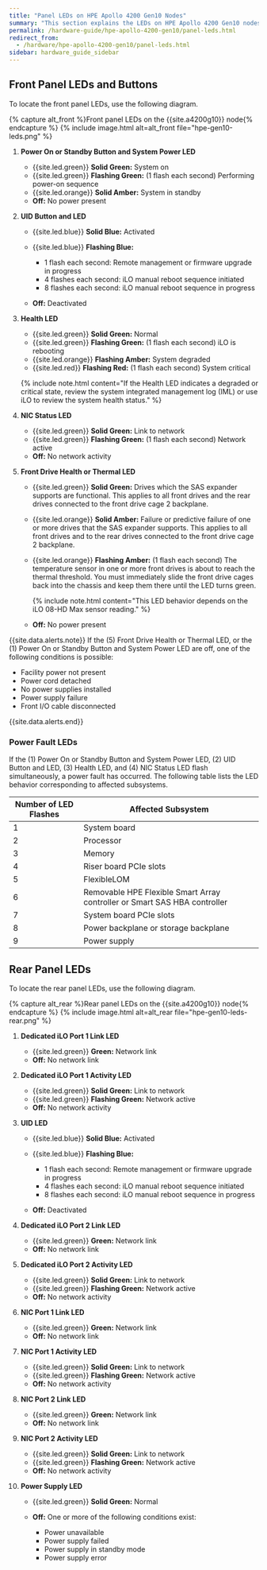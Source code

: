 ```yaml
---
title: "Panel LEDs on HPE Apollo 4200 Gen10 Nodes"
summary: "This section explains the LEDs on HPE Apollo 4200 Gen10 nodes, including front panel LEDs and buttons, power fault LEDs, and rear panel LEDs. You can use these LEDs to diagnose hardware health issues."
permalink: /hardware-guide/hpe-apollo-4200-gen10/panel-leds.html
redirect_from:
  - /hardware/hpe-apollo-4200-gen10/panel-leds.html
sidebar: hardware_guide_sidebar
---
```


## Front Panel LEDs and Buttons

To locate the front panel LEDs, use the following diagram.

{% capture alt_front %}Front panel LEDs on the {{site.a4200g10}} node{% endcapture %}
{% include image.html alt=alt_front file="hpe-gen10-leds.png" %}

1. **Power On or Standby Button and System Power LED**

   * {{site.led.green}} **Solid Green:**  System on
   * {{site.led.green}} **Flashing Green:** (1 flash each second) Performing power-on sequence
   * {{site.led.orange}} **Solid Amber:** System in standby
   * **Off:** No power present

1. **UID Button and LED**

   * {{site.led.blue}} **Solid Blue:** Activated
   * {{site.led.blue}} **Flashing Blue:**

     * 1 flash each second: Remote management or firmware upgrade in progress
     * 4 flashes each second: iLO manual reboot sequence initiated
     * 8 flashes each second: iLO manual reboot sequence in progress

   * **Off:** Deactivated

1. **Health LED**

   * {{site.led.green}} **Solid Green:** Normal
   * {{site.led.green}} **Flashing Green:** (1 flash each second) iLO is rebooting
   * {{site.led.orange}} **Flashing Amber:** System degraded
   * {{site.led.red}} **Flashing Red:** (1 flash each second) System critical

   {% include note.html content="If the Health LED indicates a degraded or critical state, review the system integrated management log (IML) or use iLO to review the system health status." %}

1. **NIC Status LED**

   * {{site.led.green}} **Solid Green:** Link to network
   * {{site.led.green}} **Flashing Green:** (1 flash each second) Network active
   * **Off:** No network activity

1. **Front Drive Health or Thermal LED**

   * {{site.led.green}} **Solid Green:** Drives which the SAS expander supports are functional. This applies to all front drives and the rear drives connected to the front drive cage 2 backplane.
   * {{site.led.orange}} **Solid Amber:** Failure or predictive failure of one or more drives that the SAS expander supports. This applies to all front drives and to the rear drives connected to the front drive cage 2 backplane.
   * {{site.led.orange}} **Flashing Amber:** (1 flash each second) The temperature sensor in one or more front drives is about to reach the thermal threshold. You must immediately slide the front drive cages back into the chassis and keep them there until the LED turns green.

     {% include note.html content="This LED behavior depends on the iLO 08-HD Max sensor reading." %}

   * **Off:** No power present

{{site.data.alerts.note}}
If the (5) Front Drive Health or Thermal LED, or the (1) Power On or Standby Button and System Power LED are off, one of the following conditions is possible:

<ul>
  <li>Facility power not present</li>
  <li>Power cord detached</li>
  <li>No power supplies installed</li>
  <li>Power supply failure</li>
  <li>Front I/O cable disconnected</li>
</ul>
{{site.data.alerts.end}}

### Power Fault LEDs

If the (1) Power On or Standby Button and System Power LED, (2) UID Button and LED, (3) Health LED, and (4) NIC Status LED flash simultaneously, a power fault has occurred. The following table lists the LED behavior corresponding to affected subsystems.

<table>
<thead>
  <tr>
    <th>Number of LED Flashes</th>
    <th>Affected Subsystem</th>
  </tr>
</thead>
<tbody>
  <tr>
    <td>1</td>
    <td>System board</td>
  </tr>
  <tr>
    <td>2</td>
    <td>Processor</td>
  </tr>
  <tr>
    <td>3</td>
    <td>Memory</td>
  </tr>
  <tr>
    <td>4</td>
    <td>Riser board PCIe slots</td>
  </tr>
  <tr>
    <td>5</td>
    <td>FlexibleLOM</td>
  </tr>
  <tr>
    <td>6</td>
    <td>Removable HPE Flexible Smart Array controller or Smart SAS HBA controller</td>
  </tr>
  <tr>
    <td>7</td>
    <td>System board PCIe slots</td>
  </tr>
  <tr>
    <td>8</td>
    <td>Power backplane or storage backplane</td>
  </tr>
  <tr>
    <td>9</td>
    <td>Power supply</td>
  </tr>  
</tbody>
</table>

## Rear Panel LEDs

To locate the rear panel LEDs, use the following diagram.

{% capture alt_rear %}Rear panel LEDs on the {{site.a4200g10}} node{% endcapture %}
{% include image.html alt=alt_rear file="hpe-gen10-leds-rear.png" %}

1. **Dedicated iLO Port 1 Link LED**

   * {{site.led.green}} **Green:** Network link
   * **Off:** No network link

1. **Dedicated iLO Port 1 Activity LED**

   * {{site.led.green}} **Solid Green:** Link to network
   * {{site.led.green}} **Flashing Green:** Network active
   * **Off:** No network activity

1. **UID LED**

   * {{site.led.blue}} **Solid Blue:** Activated
   * {{site.led.blue}} **Flashing Blue:**

     * 1 flash each second: Remote management or firmware upgrade in progress
     * 4 flashes each second: iLO manual reboot sequence initiated
     * 8 flashes each second: iLO manual reboot sequence in progress

   * **Off:** Deactivated

1. **Dedicated iLO Port 2 Link LED**

   * {{site.led.green}} **Green:** Network link
   * **Off:** No network link

1. **Dedicated iLO Port 2 Activity LED**

   * {{site.led.green}} **Solid Green:** Link to network
   * {{site.led.green}} **Flashing Green:** Network active
   * **Off:** No network activity

1. **NIC Port 1 Link LED**

   * {{site.led.green}} **Green:** Network link
   * **Off:** No network link

1. **NIC Port 1 Activity LED**

   * {{site.led.green}} **Solid Green:** Link to network
   * {{site.led.green}} **Flashing Green:** Network active
   * **Off:** No network activity

1. **NIC Port 2 Link LED**

   * {{site.led.green}} **Green:** Network link
   * **Off:** No network link

1. **NIC Port 2 Activity LED**

   * {{site.led.green}} **Solid Green:** Link to network
   * {{site.led.green}} **Flashing Green:** Network active
   * **Off:** No network activity

1. **Power Supply LED**

   * {{site.led.green}} **Solid Green:** Normal
   * **Off:** One or more of the following conditions exist:

     * Power unavailable
     * Power supply failed
     * Power supply in standby mode
     * Power supply error

